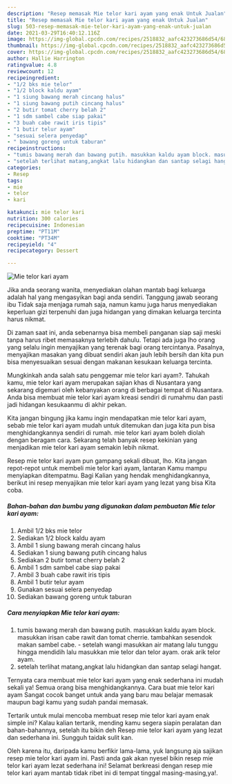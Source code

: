 ```yaml
---
description: "Resep memasak Mie telor kari ayam yang enak Untuk Jualan"
title: "Resep memasak Mie telor kari ayam yang enak Untuk Jualan"
slug: 503-resep-memasak-mie-telor-kari-ayam-yang-enak-untuk-jualan
date: 2021-03-29T16:40:12.116Z
image: https://img-global.cpcdn.com/recipes/2518832_aafc423273686d54/680x482cq70/mie-telor-kari-ayam-foto-resep-utama.jpg
thumbnail: https://img-global.cpcdn.com/recipes/2518832_aafc423273686d54/680x482cq70/mie-telor-kari-ayam-foto-resep-utama.jpg
cover: https://img-global.cpcdn.com/recipes/2518832_aafc423273686d54/680x482cq70/mie-telor-kari-ayam-foto-resep-utama.jpg
author: Hallie Harrington
ratingvalue: 4.8
reviewcount: 12
recipeingredient:
- "1/2 bks mie telor"
- "1/2 block kaldu ayam"
- "1 siung bawang merah cincang halus"
- "1 siung bawang putih cincang halus"
- "2 butir tomat cherry belah 2"
- "1 sdm sambel cabe siap pakai"
- "3 buah cabe rawit iris tipis"
- "1 butir telur ayam"
- "sesuai selera penyedap"
- " bawang goreng untuk taburan"
recipeinstructions:
- "tumis bawang merah dan bawang putih. masukkan kaldu ayam block. masukkan irisan cabe rawit dan tomat cherrie. tambahkan sesendok makan sambel cabe. setelah wangi masukkan air matang lalu tunggu hingga mendidih lalu masukkan mie telor dan telor ayam. orak arik telor ayam."
- "setelah terlihat matang,angkat lalu hidangkan dan santap selagi hangat."
categories:
- Resep
tags:
- mie
- telor
- kari

katakunci: mie telor kari 
nutrition: 300 calories
recipecuisine: Indonesian
preptime: "PT11M"
cooktime: "PT34M"
recipeyield: "4"
recipecategory: Dessert

---
```



![Mie telor kari ayam](https://img-global.cpcdn.com/recipes/2518832_aafc423273686d54/680x482cq70/mie-telor-kari-ayam-foto-resep-utama.jpg)

Jika anda seorang wanita, menyediakan olahan mantab bagi keluarga adalah hal yang mengasyikan bagi anda sendiri. Tanggung jawab seorang ibu Tidak saja menjaga rumah saja, namun kamu juga harus menyediakan keperluan gizi terpenuhi dan juga hidangan yang dimakan keluarga tercinta harus nikmat.

Di zaman  saat ini, anda sebenarnya bisa membeli panganan siap saji meski tanpa harus ribet memasaknya terlebih dahulu. Tetapi ada juga lho orang yang selalu ingin menyajikan yang terenak bagi orang tercintanya. Pasalnya, menyajikan masakan yang dibuat sendiri akan jauh lebih bersih dan kita pun bisa menyesuaikan sesuai dengan makanan kesukaan keluarga tercinta. 



Mungkinkah anda salah satu penggemar mie telor kari ayam?. Tahukah kamu, mie telor kari ayam merupakan sajian khas di Nusantara yang sekarang digemari oleh kebanyakan orang di berbagai tempat di Nusantara. Anda bisa membuat mie telor kari ayam kreasi sendiri di rumahmu dan pasti jadi hidangan kesukaanmu di akhir pekan.

Kita jangan bingung jika kamu ingin mendapatkan mie telor kari ayam, sebab mie telor kari ayam mudah untuk ditemukan dan juga kita pun bisa menghidangkannya sendiri di rumah. mie telor kari ayam boleh diolah dengan beragam cara. Sekarang telah banyak resep kekinian yang menjadikan mie telor kari ayam semakin lebih nikmat.

Resep mie telor kari ayam pun gampang sekali dibuat, lho. Kita jangan repot-repot untuk membeli mie telor kari ayam, lantaran Kamu mampu menyiapkan ditempatmu. Bagi Kalian yang hendak menghidangkannya, berikut ini resep menyajikan mie telor kari ayam yang lezat yang bisa Kita coba.

<!--inarticleads1-->

##### Bahan-bahan dan bumbu yang digunakan dalam pembuatan Mie telor kari ayam:

1. Ambil 1/2 bks mie telor
1. Sediakan 1/2 block kaldu ayam
1. Ambil 1 siung bawang merah cincang halus
1. Sediakan 1 siung bawang putih cincang halus
1. Sediakan 2 butir tomat cherry belah 2
1. Ambil 1 sdm sambel cabe siap pakai
1. Ambil 3 buah cabe rawit iris tipis
1. Ambil 1 butir telur ayam
1. Gunakan sesuai selera penyedap
1. Sediakan  bawang goreng untuk taburan




<!--inarticleads2-->

##### Cara menyiapkan Mie telor kari ayam:

1. tumis bawang merah dan bawang putih. masukkan kaldu ayam block. masukkan irisan cabe rawit dan tomat cherrie. tambahkan sesendok makan sambel cabe. - setelah wangi masukkan air matang lalu tunggu hingga mendidih lalu masukkan mie telor dan telor ayam. orak arik telor ayam.
1. setelah terlihat matang,angkat lalu hidangkan dan santap selagi hangat.




Ternyata cara membuat mie telor kari ayam yang enak sederhana ini mudah sekali ya! Semua orang bisa menghidangkannya. Cara buat mie telor kari ayam Sangat cocok banget untuk anda yang baru mau belajar memasak maupun bagi kamu yang sudah pandai memasak.

Tertarik untuk mulai mencoba membuat resep mie telor kari ayam enak simple ini? Kalau kalian tertarik, mending kamu segera siapin peralatan dan bahan-bahannya, setelah itu bikin deh Resep mie telor kari ayam yang lezat dan sederhana ini. Sungguh taidak sulit kan. 

Oleh karena itu, daripada kamu berfikir lama-lama, yuk langsung aja sajikan resep mie telor kari ayam ini. Pasti anda gak akan nyesel bikin resep mie telor kari ayam lezat sederhana ini! Selamat berkreasi dengan resep mie telor kari ayam mantab tidak ribet ini di tempat tinggal masing-masing,ya!.

